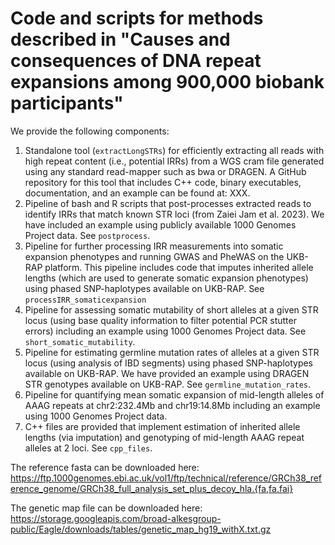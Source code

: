# Code and scripts for methods described in "Causes and consequences of DNA repeat expansions among 900,000 biobank participants"

We provide the following components:

1)	Standalone tool (``extractLongSTRs``) for efficiently extracting all reads with high repeat content (i.e., potential IRRs) from a WGS cram file generated using any standard read-mapper such as bwa or DRAGEN. A GitHub repository for this tool that includes C++ code, binary executables, documentation, and an example can be found at: XXX.
2)	Pipeline of bash and R scripts that post-processes extracted reads to identify IRRs that match known STR loci (from Zaiei Jam et al. 2023). We have included an example using publicly available 1000 Genomes Project data. See ``postprocess``.
3)	Pipeline for further processing IRR measurements into somatic expansion phenotypes and running GWAS and PheWAS on the UKB-RAP platform. This pipeline includes code that imputes inherited allele lengths (which are used to generate somatic expansion phenotypes) using phased SNP-haplotypes available on UKB-RAP. See ``processIRR_somaticexpansion``
4)	Pipeline for assessing somatic mutability of short alleles at a given STR locus (using base quality information to filter potential PCR stutter errors) including an example using 1000 Genomes Project data. See ``short_somatic_mutability``.
5)	Pipeline for estimating germline mutation rates of alleles at a given STR locus (using analysis of IBD segments) using phased SNP-haplotypes available on UKB-RAP. We have provided an example using DRAGEN STR genotypes available on UKB-RAP. See ``germline_mutation_rates``.
6)	Pipeline for quantifying mean somatic expansion of mid-length alleles of AAAG repeats at chr2:232.4Mb and chr19:14.8Mb including an example using 1000 Genomes Project data.
7)	C++ files are provided that implement estimation of inherited allele lengths (via imputation) and genotyping of mid-length AAAG repeat alleles at 2 loci. See ``cpp_files``.

   
The reference fasta can be downloaded here: https://ftp.1000genomes.ebi.ac.uk/vol1/ftp/technical/reference/GRCh38_reference_genome/GRCh38_full_analysis_set_plus_decoy_hla.{fa,fa.fai}

The genetic map file can be downloaded here: https://storage.googleapis.com/broad-alkesgroup-public/Eagle/downloads/tables/genetic_map_hg19_withX.txt.gz 
